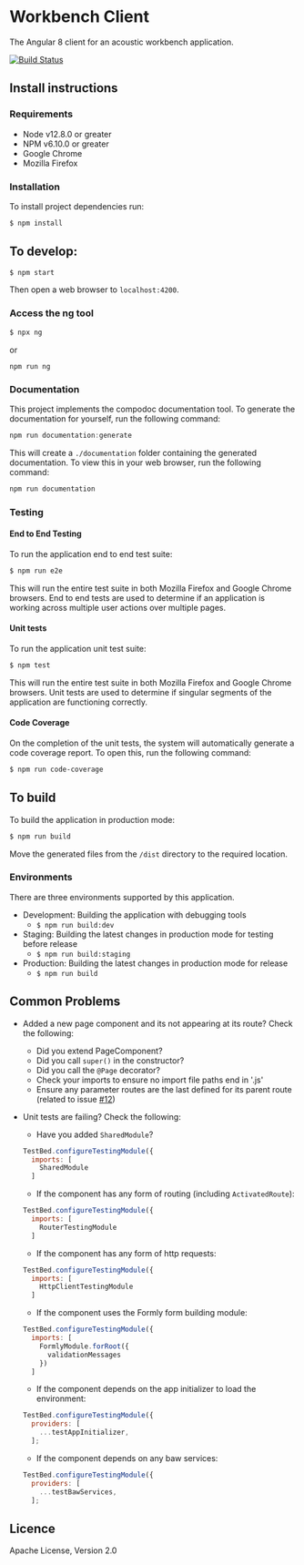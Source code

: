 # Workbench Client

The Angular 8 client for an acoustic workbench application.

[![Build Status](https://dev.azure.com/QutEcoacoustics/acoustic-workbench/_apis/build/status/QutEcoacoustics.workbench-client?branchName=master)](https://dev.azure.com/QutEcoacoustics/acoustic-workbench/_build/latest?definitionId=4&branchName=master)

## Install instructions

### Requirements

- Node v12.8.0 or greater
- NPM v6.10.0 or greater
- Google Chrome
- Mozilla Firefox

### Installation

To install project dependencies run:

```bash
$ npm install
```

## To develop:

```bash
$ npm start
```

Then open a web browser to `localhost:4200`.

### Access the ng tool

```bash
$ npx ng
```

or

```
npm run ng
```

### Documentation

This project implements the compodoc documentation tool. To generate the documentation for yourself, run the following command:

```javascript
npm run documentation:generate
```

This will create a `./documentation` folder containing the generated documentation. To view this in your web browser, run the following command:

```javascript
npm run documentation
```

### Testing

#### End to End Testing

To run the application end to end test suite:

```bash
$ npm run e2e
```

This will run the entire test suite in both Mozilla Firefox and Google Chrome browsers. End to end tests are used to determine if an application is working across multiple user actions over multiple pages.

#### Unit tests

To run the application unit test suite:

```bash
$ npm test
```

This will run the entire test suite in both Mozilla Firefox and Google Chrome browsers. Unit tests are used to determine if singular segments of the application are functioning correctly.

#### Code Coverage

On the completion of the unit tests, the system will automatically generate a code coverage report. To open this, run the following command:

```bash
$ npm run code-coverage
```

## To build

To build the application in production mode:

```bash
$ npm run build
```

Move the generated files from the `/dist` directory to the required location.

### Environments

There are three environments supported by this application.

- Development: Building the application with debugging tools
  - `$ npm run build:dev`
- Staging: Building the latest changes in production mode for testing before release
  - `$ npm run build:staging`
- Production: Building the latest changes in production mode for release
  - `$ npm run build`

## Common Problems

- Added a new page component and its not appearing at its route? Check the following:

  - Did you extend PageComponent?
  - Did you call `super()` in the constructor?
  - Did you call the `@Page` decorator?
  - Check your imports to ensure no import file paths end in '.js'
  - Ensure any parameter routes are the last defined for its parent route (related to issue [#12](https://github.com/QutEcoacoustics/workbench-client/issues/12))

- Unit tests are failing? Check the following:

  - Have you added `SharedModule`?

  ```javascript
  TestBed.configureTestingModule({
    imports: [
      SharedModule
    ]
  ```

  - If the component has any form of routing (including `ActivatedRoute`):

  ```javascript
  TestBed.configureTestingModule({
    imports: [
      RouterTestingModule
    ]
  ```

  - If the component has any form of http requests:

  ```javascript
  TestBed.configureTestingModule({
    imports: [
      HttpClientTestingModule
    ]
  ```

  - If the component uses the Formly form building module:

  ```javascript
  TestBed.configureTestingModule({
    imports: [
      FormlyModule.forRoot({
        validationMessages
      })
    ]
  ```

  - If the component depends on the app initializer to load the environment:

  ```javascript
  TestBed.configureTestingModule({
    providers: [
      ...testAppInitializer,
    ];

  ```

  - If the component depends on any baw services:

  ```javascript
  TestBed.configureTestingModule({
    providers: [
      ...testBawServices,
    ];

  ```

## Licence

Apache License, Version 2.0
